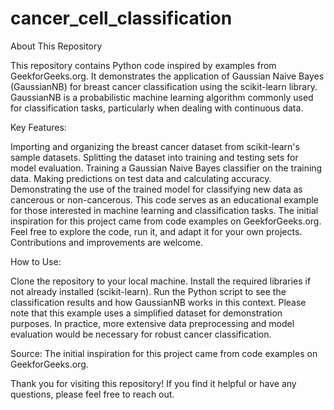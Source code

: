 # cancer_cell_classification
About This Repository

This repository contains Python code inspired by examples from GeekforGeeks.org. It demonstrates the application of Gaussian Naive Bayes (GaussianNB) for breast cancer classification using the scikit-learn library. GaussianNB is a probabilistic machine learning algorithm commonly used for classification tasks, particularly when dealing with continuous data.

Key Features:

Importing and organizing the breast cancer dataset from scikit-learn's sample datasets.
Splitting the dataset into training and testing sets for model evaluation.
Training a Gaussian Naive Bayes classifier on the training data.
Making predictions on test data and calculating accuracy.
Demonstrating the use of the trained model for classifying new data as cancerous or non-cancerous.
This code serves as an educational example for those interested in machine learning and classification tasks. The initial inspiration for this project came from code examples on GeekforGeeks.org. Feel free to explore the code, run it, and adapt it for your own projects. Contributions and improvements are welcome.

How to Use:

Clone the repository to your local machine.
Install the required libraries if not already installed (scikit-learn).
Run the Python script to see the classification results and how GaussianNB works in this context.
Please note that this example uses a simplified dataset for demonstration purposes. In practice, more extensive data preprocessing and model evaluation would be necessary for robust cancer classification.

Source: The initial inspiration for this project came from code examples on GeekforGeeks.org.

Thank you for visiting this repository! If you find it helpful or have any questions, please feel free to reach out.
